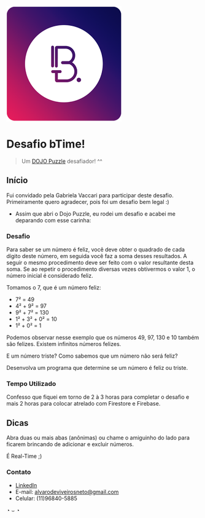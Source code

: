 ![Logo](/bTime.png)

# Desafio bTime!
> Um [DOJO Puzzle](http://dojopuzzles.com/) desafiador! ^^

## Início

Fui convidado pela Gabriela Vaccari para participar deste desafio.
Primeiramente quero agradecer, pois foi um desafio bem legal :)

* Assim que abri o Dojo Puzzle, eu rodei um desafio e acabei me deparando com esse carinha: 

### Desafio
Para saber se um número é feliz, você deve obter o quadrado de cada dígito deste número, em seguida você faz a soma desses resultados. A seguir o mesmo procedimento deve ser feito com o valor resultante desta soma. Se ao repetir o procedimento diversas vezes obtivermos o valor 1, o número inicial é considerado feliz.

Tomamos o 7, que é um número feliz:

- 7² = 49
- 4² + 9² = 97
- 9² + 7² = 130
- 1² + 3² + 0² = 10
- 1² + 0² = 1

Podemos observar nesse exemplo que os números 49, 97, 130 e 10 também são felizes. Existem infinitos números felizes.

E um número triste? Como sabemos que um número não será feliz?

Desenvolva um programa que determine se um número é feliz ou triste.

### Tempo Utilizado

Confesso que fiquei em torno de 2 à 3 horas para completar o desafio e mais 2 horas para colocar atrelado com Firestore e Firebase.

## Dicas

Abra duas ou mais abas (anônimas) ou chame o amiguinho do lado para ficarem brincando de adicionar e excluir números.

É Real-Time ;)

### Contato

* [LinkedIn](https://www.linkedin.com/in/alvaroviveiros)
* E-mail: alvarodeviveirosneto@gmail.com
* Celular: (11)96840-5885


◔ ⌣ ◔
